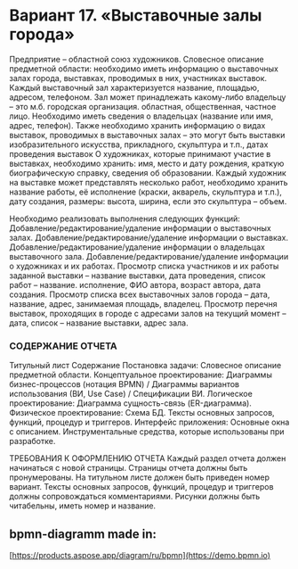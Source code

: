 # Вариант 17. «Выставочные залы города»
Предприятие – областной союз художников.
Словесное описание предметной области: необходимо иметь информацию о выставочных залах города, выставках, проводимых в них, участниках выставок. Каждый выставочный зал характеризуется название, площадью, адресом, телефоном. Зал может принадлежать какому-либо владельцу – это м.б. городская организация. областная, общественная, частное лицо. Необходимо иметь сведения о владельцах (название или имя, адрес, телефон). Также необходимо хранить информацию о видах выставок, проводимых в выставочных залах – это могут быть выставки изобразительного искусства, прикладного, скульптура и т.п., датах проведения выставок О художниках, которые принимают участие в выставках, необходимо хранить: имя, место и дату рождения, краткую биографическую справку, сведения об образовании. Каждый художник на выставке может представлять несколько работ, необходимо хранить название работы, её исполнение (краски, акварель, скульптура и т.п.), дату создания, размеры: высота, ширина, если это скульптура – объем.

Необходимо реализовать выполнения следующих функций:
Добавление/редактирование/удаление информации о выставочных залах.
Добавление/редактирование/удаление информации о выставках.
Добавление/редактирование/удаление информации о владельцах выставочного зала.
Добавление/редактирование/удаление информации о художниках и их работах.
Просмотр списка участников и их работы заданной выставки – название выставки, дата проведения, список работ – название. исполнение, ФИО автора, возраст автора, дата создания.
Просмотр списка всех выставочных залов города – дата, название, адрес, занимаемая площадь, владелец.
Просмотр перечня выставок, проходящих в городе с адресами залов на текущий момент – дата, список – название выставки, адрес зала.
### СОДЕРЖАНИЕ ОТЧЕТА
Титульный лист
Содержание
Постановка задачи: Словесное описание предметной области.
Концептуальное проектирование: Диаграммы бизнес-процессов (нотация BPMN) / Диаграммы вариантов использования (ВИ, Use Case) / Спецификации ВИ.
Логическое проектирование: Диаграмма сущность-связь (ER-диаграмма).
Физическое проектирование: Схема БД.
Тексты основных запросов, функций, процедур и триггеров.
Интерфейс приложения: Основные окна с описанием.
Инструментальные средства, которые использованы при разработке.

ТРЕБОВАНИЯ К ОФОРМЛЕНИЮ ОТЧЕТА
Каждый раздел отчета должен начинаться с новой страницы.
Страницы отчета должны быть пронумерованы.
На титульном листе должен быть приведен номер вариант.
Тексты основных запросов, функций, процедур и триггеров должны сопровождаться комментариями.
Рисунки должны быть читабельны, иметь номер и название.

## bpmn-diagramm made in: 
[https://products.aspose.app/diagram/ru/bpmn](https://demo.bpmn.io)

